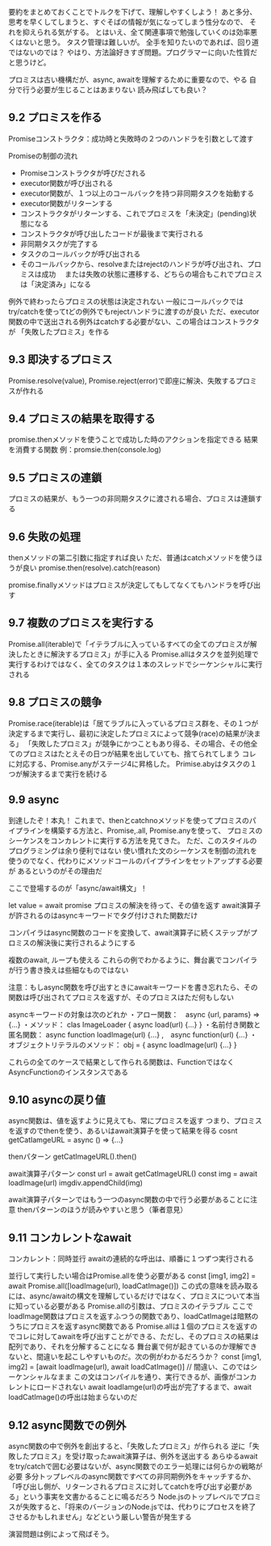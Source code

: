 

要約をまとめておくことでトルクを下げて、理解しやすくしよう！
あと多分、思考を早くしてしまうと、すぐそばの情報が気になってしまう性分なので、
それを抑えられる気がする。
とはいえ、全て関連事項で勉強していくのは効率悪くはないと思う。
タスク管理は難しいが。
全手を知りたいのであれば、回り道ではないのでは？
やはり、方法論好きすぎ問題。プログラマーに向いた性質だと思うけど。

プロミスは古い機構だが、async, awaitを理解するために重要なので、やる
自分で行う必要が生じることはあまりない
読み飛ばしても良い？

## 9.2 プロミスを作る

Promiseコンストラクタ：成功時と失敗時の２つのハンドラを引数として渡す

Promiseの制御の流れ
* Promiseコンストラクタが呼びだされる
* executor関数が呼び出される
* executor関数が、１つ以上のコールバックを持つ非同期タスクを始動する
* executor関数がリターンする
* コンストラクタがリターンする、これでプロミスを「未決定」(pending)状態になる
* コンストラクタが呼び出したコードが最後まで実行される
* 非同期タスクが完了する
* タスクのコールバックが呼び出される
* そのコールバックから、resolveまたはrejectのハンドラが呼び出され、プロミスは成功
　または失敗の状態に遷移する、どちらの場合もこれでプロミスは「決定済み」になる

例外で終わったらプロミスの状態は決定されない
一般にコールバックではtry/catchを使ってtどの例外でもrejectハンドラに渡すのが良い
ただ、executor関数の中で送出される例外はcatchする必要がない、この場合はコンストラクタが
「失敗したプロミス」を作る

## 9.3 即決するプロミス

Promise.resolve(value), Promise.reject(error)で即座に解決、失敗するプロミスが作れる

## 9.4 プロミスの結果を取得する

promise.thenメソッドを使うことで成功した時のアクションを指定できる
結果を消費する関数
例：promsie.then(console.log)

## 9.5 プロミスの連鎖

プロミスの結果が、もう一つの非同期タスクに渡される場合、プロミスは連鎖する

## 9.6 失敗の処理

thenメソッドの第二引数に指定すれば良い
ただ、普通はcatchメソッドを使うほうが良い
promise.then(resolve).catch(reason)

promise.finallyメソッドはプロミスが決定してもしてなくてもハンドラを呼び出す

## 9.7 複数のプロミスを実行する

Promise.all(iterable)で「イテラブルに入っているすべての全てのプロミスが解決したときに解決するプロミス」が手に入る
Promise.allはタスクを並列処理で実行するわけではなく、全てのタスクは１本のスレッドでシーケンシャルに実行される

## 9.8 プロミスの競争

Promise.race(iterable)は「居てラブルに入っているプロミス群を、その１つが決定するまで実行し、最初に決定したプロミスによって競争(race)の結果が決まる」
「失敗したプロミス」が競争にかつこともあり得る、その場合、その他全てのプロミスはたとえその日つが結果を出していても、捨てられてしまう
コレに対応する、Promise.anyがステージ4に昇格した。
Primise.abyはタスクの１つが解決するまで実行を続ける

## 9.9 async

到達したぞ！本丸！
これまで、thenとcatchnoメソッドを使ってプロミスのパイプラインを構築する方法と、Promise,.all, Promise.anyを使って、
プロミスのシーケンスをコンカレントに実行する方法を見てきた。
ただ、このスタイルのプログラミングは余り便利ではない
使い慣れた文のシーケンスを制御の流れを使うのでなく、代わりにメソッドコールのパイプラインをセットアップする必要が
あるというのがその理由だ

ここで登場するのが「async/await構文」！

let value = await promise
プロミスの解決を待って、その値を返す
await演算子が許されるのはasyncキーワードでタグ付けされた関数だけ

コンパイラはasync関数のコードを変換して、await演算子に続くステップがプロミスの解決後に実行されるようにする

複数のawait, ループも使える
これらの例でわかるように、舞台裏でコンパイラが行う書き換えは些細なものではない

注意：もしasync関数を呼び出すときにawaitキーワードを書き忘れたら、その関数は呼び出されてプロミスを返すが、そのプロミスはただ何もしない

asyncキーワードの対象は次のどれか
・アロー関数：　async {url, params} => {...}
・メソッド： clas ImageLoader { async load(url) {...} }
・名前付き関数と匿名関数： async function loadImage(url) {...} ,　async function(url) {...}
・オブジェクトリテラルのメソッド： obj = { async loadImage(url) {...} }

これらの全てのケースで結果として作られる関数は、FunctionではなくAsyncFunctionのインスタンスである

## 9.10 asyncの戻り値

async関数は、値を返すように見えても、常にプロミスを返す
つまり、プロミスを返すのでthenを使う、あるいはawait演算子を使って結果を得る
cosnt getCatIamgeURL = async () => {...}

thenパターン
getCatImageURL().then()

await演算子パターン
const url = await getCatImageURL()
const img = await loadImage(url)
imgdiv.appendChild(img)

await演算子パターンではもう一つのasync関数の中で行う必要があることに注意
thenパターンのほうが読みやすいと思う（筆者意見）

## 9.11 コンカレントなawait

コンカレント：同時並行
awaitの連続的な呼出は、順番に１つずつ実行される

並行して実行したい場合はPromise.allを使う必要がある
const [img1, img2] = await Promise.all([loadImage(url), loadCatImage()])
この式の意味を読み取るには、async/awaitの構文を理解しているだけではなく、プロミスについて本当に知っている必要がある
Promise.allの引数は、プロミスのイテラブル
ここでloadImage関数はプロミスを返すふつうの関数であり、loadCatImageは暗黙のうちにプロミスを返すasync関数である
Promise.allは１個のプロミスを返すのでコレに対してawaitを呼び出すことができる、ただし、そのプロミスの結果は配列であり、それを分解することになる
舞台裏で何が起きているのか理解できないと、間違いを起こしやすいものだ。次の例がわかるだろうか？
const [img1, img2] = [await loadImage(url), await loadCatImage()] // 間違い、このではシーケンシャルなまま
この文はコンパイルを通り、実行できるが、画像がコンカレントにロードされない
await loadIamge(url)の呼出が完了するまで、await loadCatImage()の呼出は始まらないのだ

## 9.12 async関数での例外
async関数の中で例外を創出すると、「失敗したプロミス」が作られる
逆に「失敗したプロミス」を受け取ったawait演算子は、例外を送出する
あらゆるawaitをtry/catchで囲む必要はないが、async関数でのエラー処理には何らかの戦略が必要
多分トップレベルのasync関数ですべての非同期例外をキャッチするか、「呼び出し側が、リターンされるプロミスに対してcatchを呼び出す必要がある」という事実を文書かるることに鳴るだろう
Node.jsのトップレベルでプロミスが失敗すると、「将来のバージョンのNode.jsでは、代わりにプロセスを終了させるかもしれません」などという厳しい警告が発生する

演習問題は例によって飛ばそう。







## 
